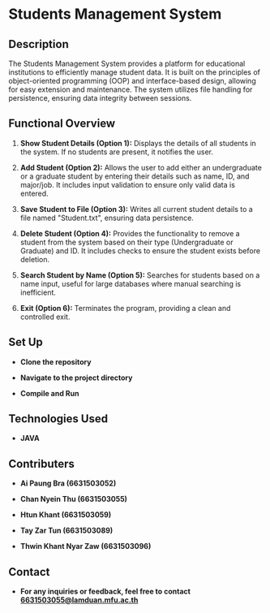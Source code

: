 # Students Management System

## Description

The Students Management System provides a platform for educational institutions to efficiently manage student data. It is built on the principles of object-oriented programming (OOP) and interface-based design, allowing for easy extension and maintenance. The system utilizes file handling for persistence, ensuring data integrity between sessions.

## Functional Overview

1. **Show Student Details (Option 1):** Displays the details of all students in the system. If no students are present, it notifies the user.

2. **Add Student (Option 2):** Allows the user to add either an undergraduate or a graduate student by entering their details such as name, ID, and major/job. It includes input validation to ensure only valid data is entered.

3. **Save Student to File (Option 3):** Writes all current student details to a file named "Student.txt", ensuring data persistence.

4. **Delete Student (Option 4):** Provides the functionality to remove a student from the system based on their type (Undergraduate or Graduate) and ID. It includes checks to ensure the student exists before deletion.

5. **Search Student by Name (Option 5):** Searches for students based on a name input, useful for large databases where manual searching is inefficient.

6. **Exit (Option 6):** Terminates the program, providing a clean and controlled exit.

## Set Up

- **Clone the repository**

- **Navigate to the project directory**

- **Compile and Run**

## Technologies Used

- **JAVA**

## Contributers

- **Ai Paung Bra (6631503052)**

- **Chan Nyein Thu (6631503055)**

- **Htun Khant (6631503059)**
  
- **Tay Zar Tun (6631503089)**
  
- **Thwin Khant Nyar Zaw (6631503096)**

## Contact

- **For any inquiries or feedback, feel free to contact 6631503055@lamduan.mfu.ac.th**

